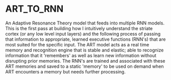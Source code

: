 # ART_TO_RNN

An Adaptive Resonance Theory model that feeds into multiple RNN models. This is the first pass at building how I intuitively understand the striate cortex (or any low level input layers) and the following process of passing that information to appropriate, learned executive functions (RNN's) that are most suited for the specific input.  The ART model acts as a real time memory and recognition engine that is stable and elastic; able to recognize information that it 'remembers' as well as learn new information without disrupting prior memories.  The RNN's are trained and associated with these ART memories and saved to a static 'memory' to be used on demand when ART encounters a memory but needs further processing.


